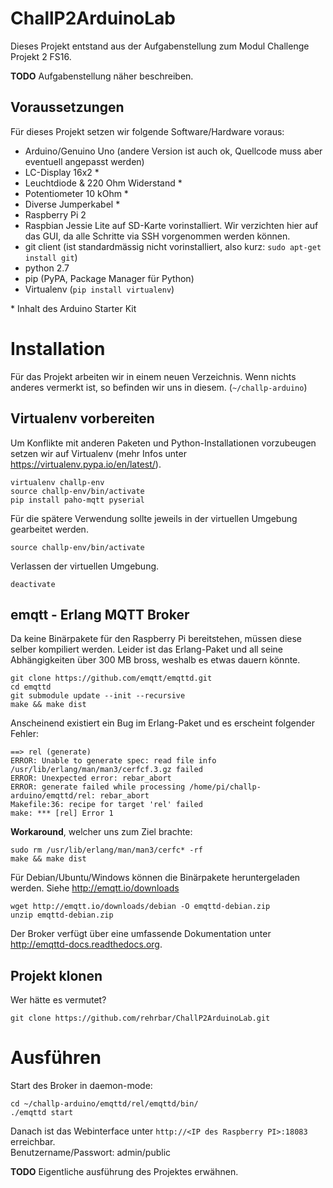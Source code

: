 # ChallP2ArduinoLab
Dieses Projekt entstand aus der Aufgabenstellung zum Modul Challenge Projekt 2 FS16.

**TODO** Aufgabenstellung näher beschreiben.

## Voraussetzungen
Für dieses Projekt setzen wir folgende Software/Hardware voraus:
* Arduino/Genuino Uno (andere Version ist auch ok, Quellcode muss aber eventuell angepasst werden)
* LC-Display 16x2 *
* Leuchtdiode & 220 Ohm Widerstand *
* Potentiometer 10 kOhm *
* Diverse Jumperkabel *
* Raspberry Pi 2
* Raspbian Jessie Lite auf SD-Karte vorinstalliert. Wir verzichten hier auf das GUI, da alle Schritte via SSH vorgenommen werden können.
* git client (ist standardmässig nicht vorinstalliert, also kurz: `sudo apt-get install git`)
* python 2.7
* pip (PyPA, Package Manager für Python)
* Virtualenv (`pip install virtualenv`)

\* Inhalt des Arduino Starter Kit

# Installation

Für das Projekt arbeiten wir in einem neuen Verzeichnis. Wenn nichts anderes vermerkt ist, so befinden wir uns in diesem. (`~/challp-arduino`)

## Virtualenv vorbereiten

Um Konflikte mit anderen Paketen und Python-Installationen vorzubeugen setzen wir auf Virtualenv (mehr Infos unter https://virtualenv.pypa.io/en/latest/).
```
virtualenv challp-env
source challp-env/bin/activate
pip install paho-mqtt pyserial
```

Für die spätere Verwendung sollte jeweils in der virtuellen Umgebung gearbeitet werden.
```
source challp-env/bin/activate
```

Verlassen der virtuellen Umgebung.
```
deactivate
```

## emqtt - Erlang MQTT Broker

Da keine Binärpakete für den Raspberry Pi bereitstehen, müssen diese selber kompiliert werden. Leider ist das Erlang-Paket und all seine Abhängigkeiten über 300 MB bross, weshalb es etwas dauern könnte.

```
git clone https://github.com/emqtt/emqttd.git
cd emqttd
git submodule update --init --recursive
make && make dist
```

Anscheinend existiert ein Bug im Erlang-Paket und es erscheint folgender Fehler:
```
==> rel (generate)
ERROR: Unable to generate spec: read file info /usr/lib/erlang/man/man3/cerfcf.3.gz failed
ERROR: Unexpected error: rebar_abort
ERROR: generate failed while processing /home/pi/challp-arduino/emqttd/rel: rebar_abort
Makefile:36: recipe for target 'rel' failed
make: *** [rel] Error 1
```
**Workaround**, welcher uns zum Ziel brachte:
```
sudo rm /usr/lib/erlang/man/man3/cerfc* -rf
make && make dist
```

Für Debian/Ubuntu/Windows können die Binärpakete heruntergeladen werden. Siehe http://emqtt.io/downloads
```
wget http://emqtt.io/downloads/debian -O emqttd-debian.zip
unzip emqttd-debian.zip
```

Der Broker verfügt über eine umfassende Dokumentation unter http://emqttd-docs.readthedocs.org.

## Projekt klonen

Wer hätte es vermutet?
```
git clone https://github.com/rehrbar/ChallP2ArduinoLab.git
```

# Ausführen

Start des Broker in daemon-mode:
```
cd ~/challp-arduino/emqttd/rel/emqttd/bin/
./emqttd start
```
Danach ist das Webinterface unter `http://<IP des Raspberry PI>:18083` erreichbar.  
Benutzername/Passwort: admin/public

**TODO** Eigentliche ausführung des Projektes erwähnen.
